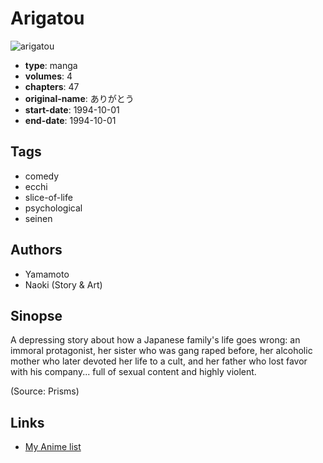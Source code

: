# Arigatou

![arigatou](https://cdn.myanimelist.net/images/manga/3/22394.jpg)

-   **type**: manga
-   **volumes**: 4
-   **chapters**: 47
-   **original-name**: ありがとう
-   **start-date**: 1994-10-01
-   **end-date**: 1994-10-01

## Tags

-   comedy
-   ecchi
-   slice-of-life
-   psychological
-   seinen

## Authors

-   Yamamoto
-   Naoki (Story & Art)

## Sinopse

A depressing story about how a Japanese family's life goes wrong: an immoral protagonist, her sister who was gang raped before, her alcoholic mother who later devoted her life to a cult, and her father who lost favor with his company... full of sexual content and highly violent.

(Source: Prisms)

## Links

-   [My Anime list](https://myanimelist.net/manga/1744/Arigatou)
